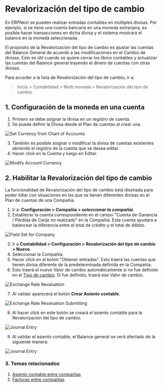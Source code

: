 <!-- add-breadcrumbs -->
# Revalorización del tipo de cambio

En ERPNext se pueden realizar entradas contables en múltiples divisas. Por ejemplo, si se tiene una cuenta bancaria en una moneda extranjera, es posible hacer transacciones en dicha divisa y el sistema mostrará el balance en la moneda seleccionada.

El propósito de la Revalorización del tipo de cambio es ajustar las cuentas del Balance General de acuerdo a las modificaciones en el Cambio de divisas. Esto es útil cuando se quiere cerrar los libros contables y actualizar las cuentas del Balance general trayendo el dinero de cuentas con otras divisas.

Para acceder a la lista de Revalorización del tipo de cambio, ir a:
> Inicio > Contabilidad > Multi moneda > Revalorización del tipo de cambio

## 1. Configuración de la moneda en una cuenta

1. Primero se debe asignar la divisa en un registro de cuenta.
1. Se puede definir la Divisa desde el Plan de cuentas al crear una.

 <img class="screenshot" alt="Set Currency from Chart of Accounts" src="{{docs_base_url}}/assets/img/accounts/multi-currency/chart-of-accounts.png">
 
3. También es posible asignar o modificar la divisa de cuentas existentes abriendo el registro de la cuenta que se desea editar.
4. Hacer click en la Cuenta y luego en Editar.

 <img class="screenshot" alt="Modify Account Currency"  src="{{docs_base_url}}/assets/img/accounts/multi-currency/account-set-currency.png">

## 2. Habilitar la Revalorización del tipo de cambio

La funcionalidad de Revalorización del tipo de cambio está diseñada para poder lidiar con situaciones en las que se tienen diferentes divisas en el Plan de cuentas de una Compañía.

1. Ir a: **Configuración > Compañía > *seleccionar la compañía***.
1. Establecer la cuenta correspondiente en el campo "Cuenta de Ganancia / Pérdida de Canje no realizado" en la Compañía. Esta cuenta ayudará a balancear la diferencia entre el total de crédito y el total de débito.
 <img class="screenshot" alt="Field Set for Company"   src="{{docs_base_url}}/assets/img/accounts/field_set_company.png">
 
3. Ir a **Contabilidad > Configuración > Revalorización del tipo de cambio > Nuevo**.
4. Seleccionar la Compañía.
5. Hacer click en el botón "Obtener entradas". Esto traerá las cuentas que tienen divisa diferente de la predeterminada definida en la Compañía.
6. Esto traerá el nuevo Valor de cambio automáticamente si no fue definido en el [Tipo de cambio](/docs/user/manual/es/accounts/currency-exchange). Si fue definido, traerá ese Valor de cambio.
 <img class="screenshot" alt="Exchange Rate Revaluation"   src="{{docs_base_url}}/assets/img/accounts/exchange-rate-revaluation.png">

7. Al validar aparecerá el botón **Crear Asiento contable**.
<img class="screenshot" alt="Exchange Rate Revaluation Submitting"    src="{{docs_base_url}}/assets/img/accounts/exchange-rate-revaluation-submit.png">

8. Al hacer click en este botón se creará el asiento contable para la Revalorización del tipo de cambio.
<img class="screenshot" alt="Journal Entry"   src="{{docs_base_url}}/assets/img/accounts/journal-entry-exchange.png">

9. Al validar el asiento contable, el Balance general se verá afectado de la siguiente manera:
<img class="screenshot" alt="Journal Entry"   src="{{docs_base_url}}/assets/img/accounts/journal-entry-exchange-submit.png">

### 3. Temas relacionados
1. [Asiento contable entre compañías](/docs/user/manual/es/accounts/inter-company-journal-entry)
1. [Facturas entre compañías](/docs/user/manual/es/accounts/inter-company-invoices)
